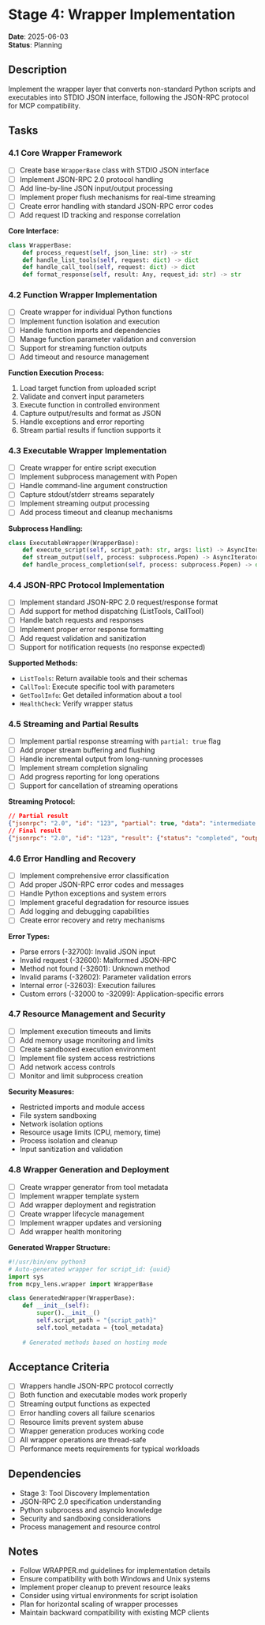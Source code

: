# Stage 4: Wrapper Implementation

**Date**: 2025-06-03  
**Status**: Planning

## Description

Implement the wrapper layer that converts non-standard Python scripts and executables into STDIO JSON interface, following the JSON-RPC protocol for MCP compatibility.

## Tasks

### 4.1 Core Wrapper Framework
- [ ] Create base `WrapperBase` class with STDIO JSON interface
- [ ] Implement JSON-RPC 2.0 protocol handling
- [ ] Add line-by-line JSON input/output processing
- [ ] Implement proper flush mechanisms for real-time streaming
- [ ] Create error handling with standard JSON-RPC error codes
- [ ] Add request ID tracking and response correlation

**Core Interface:**
```python
class WrapperBase:
    def process_request(self, json_line: str) -> str
    def handle_list_tools(self, request: dict) -> dict
    def handle_call_tool(self, request: dict) -> dict
    def format_response(self, result: Any, request_id: str) -> str
```

### 4.2 Function Wrapper Implementation
- [ ] Create wrapper for individual Python functions
- [ ] Implement function isolation and execution
- [ ] Handle function imports and dependencies
- [ ] Manage function parameter validation and conversion
- [ ] Support for streaming function outputs
- [ ] Add timeout and resource management

**Function Execution Process:**
1. Load target function from uploaded script
2. Validate and convert input parameters
3. Execute function in controlled environment
4. Capture output/results and format as JSON
5. Handle exceptions and error reporting
6. Stream partial results if function supports it

### 4.3 Executable Wrapper Implementation
- [ ] Create wrapper for entire script execution
- [ ] Implement subprocess management with Popen
- [ ] Handle command-line argument construction
- [ ] Capture stdout/stderr streams separately
- [ ] Implement streaming output processing
- [ ] Add process timeout and cleanup mechanisms

**Subprocess Handling:**
```python
class ExecutableWrapper(WrapperBase):
    def execute_script(self, script_path: str, args: list) -> AsyncIterator[dict]
    def stream_output(self, process: subprocess.Popen) -> AsyncIterator[str]
    def handle_process_completion(self, process: subprocess.Popen) -> dict
```

### 4.4 JSON-RPC Protocol Implementation
- [ ] Implement standard JSON-RPC 2.0 request/response format
- [ ] Add support for method dispatching (ListTools, CallTool)
- [ ] Handle batch requests and responses
- [ ] Implement proper error response formatting
- [ ] Add request validation and sanitization
- [ ] Support for notification requests (no response expected)

**Supported Methods:**
- `ListTools`: Return available tools and their schemas
- `CallTool`: Execute specific tool with parameters
- `GetToolInfo`: Get detailed information about a tool
- `HealthCheck`: Verify wrapper status

### 4.5 Streaming and Partial Results
- [ ] Implement partial response streaming with `partial: true` flag
- [ ] Add proper stream buffering and flushing
- [ ] Handle incremental output from long-running processes
- [ ] Implement stream completion signaling
- [ ] Add progress reporting for long operations
- [ ] Support for cancellation of streaming operations

**Streaming Protocol:**
```json
// Partial result
{"jsonrpc": "2.0", "id": "123", "partial": true, "data": "intermediate output"}
// Final result
{"jsonrpc": "2.0", "id": "123", "result": {"status": "completed", "output": "final result"}}
```

### 4.6 Error Handling and Recovery
- [ ] Implement comprehensive error classification
- [ ] Add proper JSON-RPC error codes and messages
- [ ] Handle Python exceptions and system errors
- [ ] Implement graceful degradation for resource issues
- [ ] Add logging and debugging capabilities
- [ ] Create error recovery and retry mechanisms

**Error Types:**
- Parse errors (-32700): Invalid JSON input
- Invalid request (-32600): Malformed JSON-RPC
- Method not found (-32601): Unknown method
- Invalid params (-32602): Parameter validation errors
- Internal error (-32603): Execution failures
- Custom errors (-32000 to -32099): Application-specific errors

### 4.7 Resource Management and Security
- [ ] Implement execution timeouts and limits
- [ ] Add memory usage monitoring and limits
- [ ] Create sandboxed execution environment
- [ ] Implement file system access restrictions
- [ ] Add network access controls
- [ ] Monitor and limit subprocess creation

**Security Measures:**
- Restricted imports and module access
- File system sandboxing
- Network isolation options
- Resource usage limits (CPU, memory, time)
- Process isolation and cleanup
- Input sanitization and validation

### 4.8 Wrapper Generation and Deployment
- [ ] Create wrapper generator from tool metadata
- [ ] Implement wrapper template system
- [ ] Add wrapper deployment and registration
- [ ] Create wrapper lifecycle management
- [ ] Implement wrapper updates and versioning
- [ ] Add wrapper health monitoring

**Generated Wrapper Structure:**
```python
#!/usr/bin/env python3
# Auto-generated wrapper for script_id: {uuid}
import sys
from mcpy_lens.wrapper import WrapperBase

class GeneratedWrapper(WrapperBase):
    def __init__(self):
        super().__init__()
        self.script_path = "{script_path}"
        self.tool_metadata = {tool_metadata}
    
    # Generated methods based on hosting mode
```

## Acceptance Criteria

- [ ] Wrappers handle JSON-RPC protocol correctly
- [ ] Both function and executable modes work properly
- [ ] Streaming output functions as expected
- [ ] Error handling covers all failure scenarios
- [ ] Resource limits prevent system abuse
- [ ] Wrapper generation produces working code
- [ ] All wrapper operations are thread-safe
- [ ] Performance meets requirements for typical workloads

## Dependencies

- Stage 3: Tool Discovery Implementation
- JSON-RPC 2.0 specification understanding
- Python subprocess and asyncio knowledge
- Security and sandboxing considerations
- Process management and resource control

## Notes

- Follow WRAPPER.md guidelines for implementation details
- Ensure compatibility with both Windows and Unix systems
- Implement proper cleanup to prevent resource leaks
- Consider using virtual environments for script isolation
- Plan for horizontal scaling of wrapper processes
- Maintain backward compatibility with existing MCP clients
